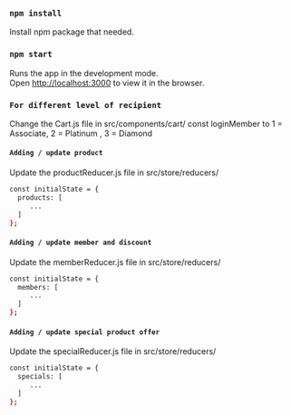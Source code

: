 ### `npm install`

Install npm package that needed.<br />

### `npm start`

Runs the app in the development mode.<br />
Open [http://localhost:3000](http://localhost:3000) to view it in the browser.

### `For different level of recipient`

Change the Cart.js file in src/components/cart/
const loginMember to 1 = Associate, 2 = Platinum , 3 = Diamond

#### `Adding / update product `

Update the productReducer.js file in src/store/reducers/
```sh
const initialState = {
  products: [
     ...
  ]
};
```
#### ` Adding / update member and discount `

Update the memberReducer.js file in src/store/reducers/
```sh
const initialState = {
  members: [
     ...
  ]
};
```

#### `Adding / update special product offer `

Update the specialReducer.js file in src/store/reducers/
```sh
const initialState = {
  specials: [
     ...
  ]
};
```